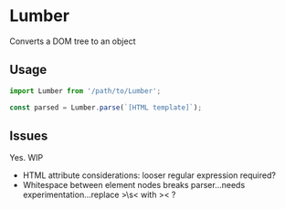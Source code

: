 # Lumber

Converts a DOM tree to an object

## Usage
```js
import Lumber from '/path/to/Lumber';

const parsed = Lumber.parse(`[HTML template]`);
```

## Issues
Yes. WIP

- HTML attribute considerations: looser regular expression required?
- Whitespace between element nodes breaks parser...needs experimentation...replace >\s< with >< ?
